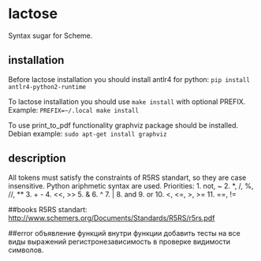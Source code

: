 # lactose
Syntax sugar for Scheme.

## installation
Before lactose installation you should install antlr4 for python:
`pip install antlr4-python2-runtime`

To lactose installation you should use `make install` with optional PREFIX.
Example: `PREFIX=~/.local make install`

To use print_to_pdf functionality graphviz package should be installed.
Debian example: `sudo apt-get install graphviz`

## description
All tokens must satisfy the constraints of R5RS standart, so they are case insensitive.
Python ariphmetic syntax are used. 
Priorities:
    1. not, ~
    2. *, /, %, //, **
    3. + -
    4. <<, >>
    5. &
    6. ^
    7. |
    8. and
    9. or
    10. <, <=, >, >=
    11. ==, !=


##books
R5RS standart: http://www.schemers.org/Documents/Standards/R5RS/r5rs.pdf

##error
объявление функций внутри функции
добавить тесты на все виды выражений
регистронезависимость в проверке видимости символов.